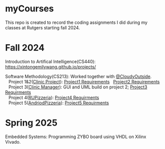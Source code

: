 # myCourses
This repo is created to record the coding assignments I did during my classes at Rutgers starting fall 2024.

# Fall 2024
Introduction to Artifical Intelligence(CS440): https://xintongemilywang.github.io/projects/


Software Methodology(CS213): Worked together with [@CloudyOutside](https://www.github.com/CloudyOutside). <br/>
&ensp; Project 1&2([Clinic Project](https://github.com/scarletrat/ClinicProject)): [Project1 Requirements](https://drive.google.com/file/d/1apouvBZ2b1mvGOR6oiEHSbFa8uEmHEQ2/view) 
&nbsp; [Project2 Requirements](https://drive.google.com/file/d/1yq51HquCGO0N1EgVQxIo-WrDjT6EQU0z/view) <br/>
&ensp; Project 3([Clinic Manager](https://github.com/scarletrat/ClinicManager)): GUI and UML build on project 2; [Project3 Requirments](https://drive.google.com/file/d/1LYbzVvS2vZXH1pSRUDKcPiTBqAqItf6A/view) <br/>
&ensp; Project 4([RUPizzeria](https://github.com/scarletrat/RUPizzeria)): [Project4 Requirments](https://drive.google.com/file/d/1Tadd5JhRK4brmBOf1xg_CS1T53sB9Ozl/view) <br/>
&ensp; Project 5([AndriodPizzeria](https://github.com/scarletrat/AndriodPizzeria)): [Project5 Requirments](https://drive.google.com/file/d/1xOXyxOflTfWufr9mjuyCn4LOvBAgo8qD/view) <br/>

# Spring 2025
Embedded Systems: Programming ZYBO board using VHDL on Xilinx Vivado.
